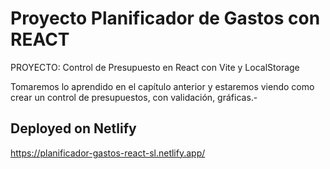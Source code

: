 # Proyecto Planificador de Gastos con REACT

PROYECTO: Control de Presupuesto en React con Vite y LocalStorage

Tomaremos lo aprendido en el capítulo anterior y estaremos viendo como crear un control de presupuestos, con validación, gráficas.-

## Deployed on Netlify

https://planificador-gastos-react-sl.netlify.app/ 
